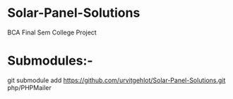 # Solar-Panel-Solutions
BCA Final Sem College Project



# Submodules:-
git submodule add https://github.com/urvitgehlot/Solar-Panel-Solutions.git php/PHPMailer
